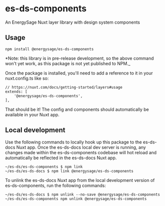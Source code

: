 # es-ds-components

An EnergySage Nuxt layer library with design system components

## Usage

```
npm install @energysage/es-ds-components
```

*Note: this library is in pre-release development, so the above command won't yet work, as this package
is not yet published to NPM._

Once the package is installed, you'll need to add a reference to it in your nuxt.config.ts like so:

```
// https://nuxt.com/docs/getting-started/layers#usage
extends: [
    '@energysage/es-ds-components',
],
```

That should be it! The config and components should automatically be available in your Nuxt app.

## Local development

Use the following commands to locally hook up this package to the es-ds-docs Nuxt app. Once the
es-ds-docs local dev server is running, any changes made within the es-ds-components codebase
will hot reload and automatically be reflected in the es-ds-docs Nuxt app.

```
~/es-ds/es-ds-components $ npm link
~/es-ds/es-ds-docs $ npm link @energysage/es-ds-components
```

To unlink the es-ds-docs Nuxt app from the local development version of es-ds-components,
run the following commands:

```
~/es-ds/es-ds-docs $ npm unlink --no-save @energysage/es-ds-components
~/es-ds/es-ds-components npm unlink @energysage/es-ds-components
```
